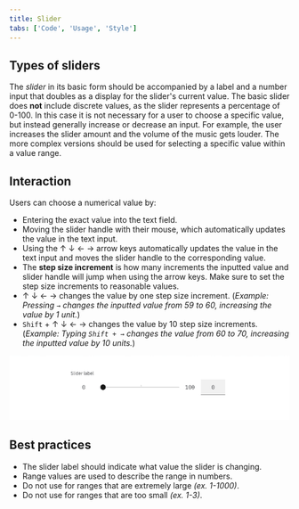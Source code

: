 ```yaml
---
title: Slider
tabs: ['Code', 'Usage', 'Style']
---
```


## Types of sliders

The _slider_ in its basic form should be accompanied by a label and a number input that doubles as a display for the slider's current value. The basic slider does **not** include discrete values, as the slider represents a percentage of 0-100. In this case it is not necessary for a user to choose a specific value, but instead generally increase or decrease an input. For example, the user increases the slider amount and the volume of the music gets louder. The more complex versions should be used for selecting a specific value within a value range.

## Interaction

Users can choose a numerical value by:

- Entering the exact value into the text field.
- Moving the slider handle with their mouse, which automatically updates the value in the text input.
- Using the ↑ ↓ ← → arrow keys automatically updates the value in the text input and moves the slider handle to the corresponding value.
- The **step size increment** is how many increments the inputted value and slider handle will jump when using the arrow keys. Make sure to set the step size increments to reasonable values.
- ↑ ↓ ← → changes the value by one step size increment. (_Example: Pressing `→` changes the inputted value from 59 to 60, increasing the value by 1 unit._)
- `Shift` + ↑ ↓ ← → changes the value by 10 step size increments. (_Example: Typing `Shift + →` changes the value from 60 to 70, increasing the inputted value by 10 units._)

<image-component fixed="large" caption="Example of a Slider interaction">

![slider interaction](images/slider-usage-animation-1.gif)

</image-component>

## Best practices

- The slider label should indicate what value the slider is changing.
- Range values are used to describe the range in numbers.
- Do not use for ranges that are extremely large _(ex. 1-1000)_.
- Do not use for ranges that are too small _(ex. 1-3)_.
